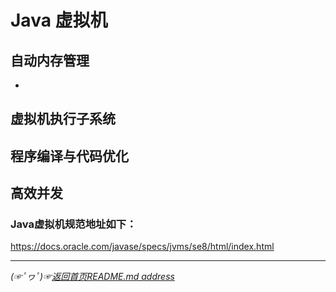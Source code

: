 # Java 虚拟机

## 自动内存管理
* []()
## 虚拟机执行子系统

## 程序编译与代码优化

## 高效并发




### Java虚拟机规范地址如下：
https://docs.oracle.com/javase/specs/jvms/se8/html/index.html
________________  
*(☞ﾟヮﾟ)☞[返回首页README.md address](https://github.com/fredomli/java-standard)*
